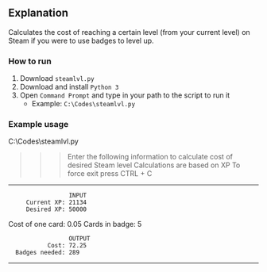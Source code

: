 ## Explanation
Calculates the cost of reaching a certain level (from your current level) on Steam if you were to use badges to level up.

### How to run
1. Download ```steamlvl.py```
2. Download and install ```Python 3```
3. Open ```Command Prompt``` and type in your path to the script to run it
   - Example: ```C:\Codes\steamlvl.py```

### Example usage
C:\Codes\steamlvl.py
>>>Enter the following information to calculate cost of desired Steam level
>>>Calculations are based on XP
>>>To force exit press CTRL + C

-----------------------------
                     INPUT
         Current XP: 21134
         Desired XP: 50000
   Cost of one card: 0.05
     Cards in badge: 5

                     OUTPUT
               Cost: 72.25
      Badges needed: 289
-----------------------------
